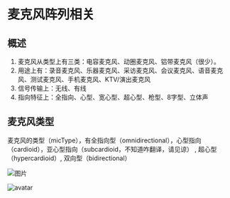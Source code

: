 # 麦克风阵列相关

## 概述
1. 麦克风从类型上有三类：电容麦克风、动圈麦克风、铝带麦克风（很少）。
2. 用途上有：录音麦克风、乐器麦克风、采访麦克风、会议麦克风、语音麦克风、测试麦克风、手机麦克风、KTV/演出麦克风
3. 信号传输上：无线、有线
4. 指向特征上：全指向、心型、宽心型、超心型、枪型、8字型、立体声


## 麦克风类型
麦克风的类型（micType），有全指向型（omnidirectional），心型指向（cardioid），亚心型指向（subcardioid，不知道咋翻译，请见谅） , 超心型（hypercardioid）, 双向型（bidirectional）

![图片](https://images-cdn.shimo.im/ZZUYmn5ecZkqgnNn/59544c62c8fc5.jpeg)

![avatar](https://images-cdn.shimo.im/CeClvMA2hOoZ219Q/20180324103230757.png)


